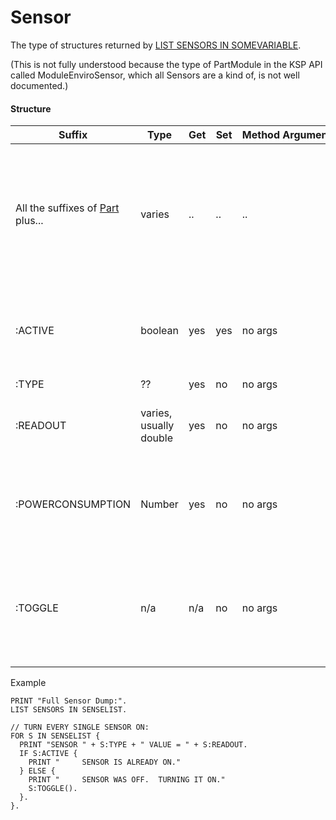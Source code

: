 Sensor
======

The type of structures returned by [LIST SENSORS IN SOMEVARIABLE](../../command/list/index.html#vessel-lists).

(This is not fully understood because the type of PartModule in the KSP API called ModuleEnviroSensor, which
all Sensors are a kind of, is not well documented.)

#### Structure

Suffix      | Type     | Get | Set | Method&nbsp;Arguments | Description
------------|----------|-----|-----|-----------------------|-----------------------------
All the suffixes of [Part](../part/index.html) plus... | varies | .. | .. | .. | Sensor is a type of Part, and therefore can use all the suffixes of Part.  Shown below are only the suffixes that are unique to Engine variables:
:ACTIVE     | boolean  | yes | yes | no args      | true of the sensor is enabled.  Can SET to cause the sensor to activate or de-activate.
:TYPE       | ??       | yes | no  | no args      | ??
:READOUT    | varies, usually double | yes | no  | no args      | The value of the sensor's readout, usually a double.
:POWERCONSUMPTION | Number | yes | no  | no args      | The rate at which this sensor drains ElectricCharge.  (Units unkown - TODO - fix that)
:TOGGLE     | n/a      | n/a | no | no args | CALL this method to cause the sensor to switch between active and deactivated or visa versa.


Example

    PRINT "Full Sensor Dump:".
    LIST SENSORS IN SENSELIST.

    // TURN EVERY SINGLE SENSOR ON:
    FOR S IN SENSELIST {
      PRINT "SENSOR " + S:TYPE + " VALUE = " + S:READOUT.
      IF S:ACTIVE {
        PRINT "     SENSOR IS ALREADY ON."
      } ELSE {
        PRINT "     SENSOR WAS OFF.  TURNING IT ON."
        S:TOGGLE().
      }.
    }.
